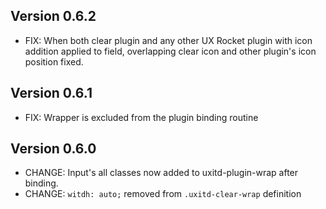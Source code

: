 ## Version 0.6.2
- FIX: When both clear plugin and any other UX Rocket plugin with icon addition applied to field, overlapping clear icon and other plugin's icon position fixed.

## Version 0.6.1
- FIX: Wrapper is excluded from the plugin binding routine

## Version 0.6.0
- CHANGE: Input's all classes now added to uxitd-plugin-wrap after binding.
- CHANGE: `witdh: auto;` removed from `.uxitd-clear-wrap` definition